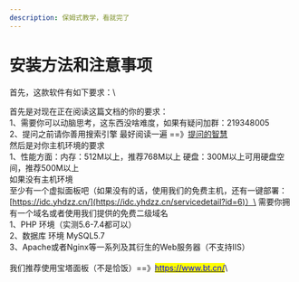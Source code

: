 ```yaml
---
description: 保姆式教学，看就完了
---
```


# 安装方法和注意事项

首先，这款软件有如下要求：\


首先是对现在正在阅读这篇文档的你的要求：\
1、需要你可以动脑思考，这东西没啥难度，如果有疑问加群：219348005\
2、提问之前请你善用搜索引擎 最好阅读一遍 ==》[提问的智慧](../../ti-wen-de-zhi-hui.md)\
然后是对你主机环境的要求\
1、性能方面：内存：512M以上，推荐768M以上   硬盘：300M以上可用硬盘空间，推荐500M以上\
如果没有主机环境\
至少有一个虚拟面板吧（如果没有的话，使用我们的免费主机，还有一键部署：[https://idc.yhdzz.cn/](https://idc.yhdzz.cn/servicedetail?id=6)）\
需要你拥有一个域名或者使用我们提供的免费二级域名\
1、PHP 环境（实测5.6-7.4都可以）\
2、数据库 环境 MySQL5.7\
3、Apache或者Nginx等一系列及其衍生的Web服务器（不支持IIS）\
\
我们推荐使用宝塔面板（不是恰饭）==》[<mark style="color:blue;">https://www.bt.cn/</mark>](https://www.bt.cn)\


